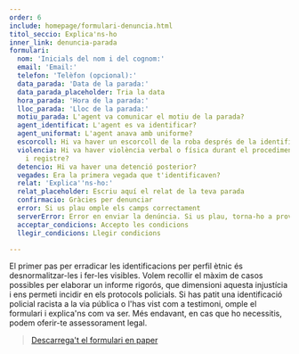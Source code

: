 ```yaml
---
order: 6
include: homepage/formulari-denuncia.html
titol_seccio: Explica'ns-ho
inner_link: denuncia-parada
formulari:
  nom: 'Inicials del nom i del cognom:'
  email: 'Email:'
  telefon: 'Telèfon (opcional):'
  data_parada: 'Data de la parada:'
  data_parada_placeholder: Tria la data
  hora_parada: 'Hora de la parada:'
  lloc_parada: 'Lloc de la parada:'
  motiu_parada: L'agent va comunicar el motiu de la parada?
  agent_identificat: L'agent es va identificar?
  agent_uniformat: L'agent anava amb uniforme?
  escorcoll: Hi va haver un escorcoll de la roba després de la identificació?
  violencia: Hi va haver violència verbal o física durant el procediment d'identificació
    i registre?
  detencio: Hi va haver una detenció posterior?
  vegades: Era la primera vegada que t'identificaven?
  relat: 'Explica''ns-ho:'
  relat_placeholder: Escriu aquí el relat de la teva parada
  confirmacio: Gràcies per denunciar
  error: Si us plau omple els camps correctament
  serverError: Error en enviar la denúncia. Si us plau, torna-ho a provar en uns minuts
  acceptar_condicions: Accepto les condicions
  llegir_condicions: Llegir condicions

---
```

El primer pas per erradicar les identificacions per perfil ètnic és desnormalitzar-les i fer-les visibles. Volem recollir el màxim de casos possibles per elaborar un informe rigorós, que dimensioni aquesta injustícia i ens permeti incidir en els protocols policials. Si has patit una identificació policial racista a la via pública o l'has vist com a testimoni, omple el formulari i explica'ns com va ser. Més endavant, en cas que ho necessitis, podem oferir-te assessorament legal.

> [Descarrega't el formulari en paper](https://app.forestry.io/sites/dqvzk42ka1wppa/body-media//assets/img/Formulario_2_idiomas.pdf "Descarrega't el formulari en paper")